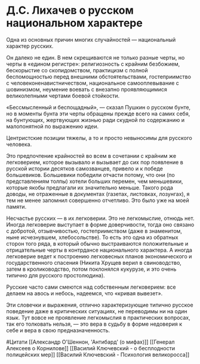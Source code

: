 # Д.С. Лихачев о русском национальном характере

Одна из основных причин многих случайностей — национальный характер русских.

Он далеко не един. В нем скрещиваются не только разные черты, но черты в «едином регистре»: религиозность с крайним безбожием, бескорыстие со скопидомством, практицизм с полной беспомощностью перед внешними обстоятельствами, гостеприимство с человеконенавистничеством, национальное самооплевывание с шовинизмом, неумение воевать с внезапно проявляющимися великолепными чертами боевой стойкости.

«Бессмысленный и беспощадный», — сказал Пушкин о русском бунте, но в моменты бунта эти черты обращены прежде всего на самих себя, на бунтующих, жертвующих жизнью ради скудной по содержанию и малопонятной по выражению идеи.

Центристские позиции тяжелы, а то и просто невыносимы для русского человека.

Это предпочтение крайностей во всем в сочетании с крайним же легковерием, которое вызывало и вызывает до сих пор появление в русской истории десятков самозванцев, привело и к победе большевиков. Большевики победили отчасти потому, что они (по представлениям толпы) хотели больших перемен, чем меньшевики, которые якобы предлагали их значительно меньше. Такого рода доводы, не отраженные в документах (газетах, листовках, лозунгах), я тем не менее запомнил совершенно отчетливо. Это было уже на моей памяти.

Несчастье русских — в их легковерии. Это не легкомыслие, отнюдь нет. Иногда легковерие выступает в форме доверчивости, тогда оно связано с добротой, отзывчивостью, гостеприимством (даже в знаменитом, ныне исчезнувшем, хлебосольстве). То есть это одна из обратных сторон того ряда, в который обычно выстраиваются положительные и отрицательные черты в контрдансе национального характера. А иногда легковерие ведет к построению легковесных планов экономического и государственного спасения (Никита Хрущев верил в свиноводство, затем в кролиководство, потом поклонялся кукурузе, и это очень типично для русского простолюдина).

Русские часто сами смеются над собственным легковерием: все делаем на авось и небось, надеемся, что «кривая вывезет».

Эти словечки и выражения, отлично характеризующие типично русское поведение даже в критических ситуациях, не переводимы ни на один язык. Тут вовсе не проявление легкомыслия в практических вопросах, так его толковать нельзя, — это вера в судьбу в форме недоверия к себе и вера в свою предназначенность.

#Цитати
[[Александр О'Шеннон, 'Антибард' (о мифах)]]
[[Генерал Алексеев о Корнилове]]
[[Василий Ключевский - о бесплодности полицейских мер]]
[[Василий Ключевский - Психология великоросса]]